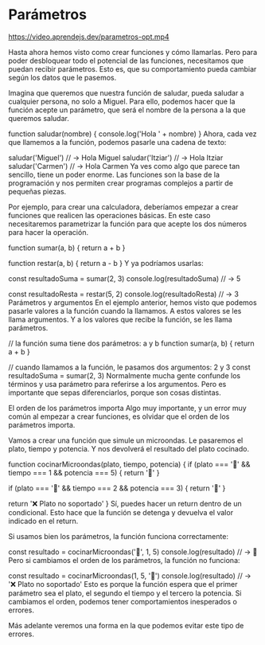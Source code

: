 # Parámetros

https://video.aprendejs.dev/parametros-opt.mp4

Hasta ahora hemos visto como crear funciones y cómo llamarlas. Pero para poder desbloquear todo el potencial de las funciones, necesitamos que puedan recibir parámetros. Esto es, que su comportamiento pueda cambiar según los datos que le pasemos.

Imagina que queremos que nuestra función de saludar, pueda saludar a cualquier persona, no solo a Miguel. Para ello, podemos hacer que la función acepte un parámetro, que será el nombre de la persona a la que queremos saludar.

function saludar(nombre) {
  console.log('Hola ' + nombre)
}
Ahora, cada vez que llamemos a la función, podemos pasarle una cadena de texto:

saludar('Miguel') // -> Hola Miguel
saludar('Itziar') // -> Hola Itziar
saludar('Carmen') // -> Hola Carmen
Ya ves como algo que parece tan sencillo, tiene un poder enorme. Las funciones son la base de la programación y nos permiten crear programas complejos a partir de pequeñas piezas.

Por ejemplo, para crear una calculadora, deberíamos empezar a crear funciones que realicen las operaciones básicas. En este caso necesitaremos parametrizar la función para que acepte los dos números para hacer la operación.

function sumar(a, b) {
  return a + b
}

function restar(a, b) {
  return a - b
}
Y ya podríamos usarlas:

const resultadoSuma = sumar(2, 3)
console.log(resultadoSuma) // -> 5

const resultadoResta = restar(5, 2)
console.log(resultadoResta) // -> 3
Parámetros y argumentos
En el ejemplo anterior, hemos visto que podemos pasarle valores a la función cuando la llamamos. A estos valores se les llama argumentos. Y a los valores que recibe la función, se les llama parámetros.

// la función suma tiene dos parámetros: a y b
function sumar(a, b) {
  return a + b
}

// cuando llamamos a la función, le pasamos dos argumentos: 2 y 3
const resultadoSuma = sumar(2, 3)
Normalmente mucha gente confunde los términos y usa parámetro para referirse a los argumentos. Pero es importante que sepas diferenciarlos, porque son cosas distintas.

El orden de los parámetros importa
Algo muy importante, y un error muy común al empezar a crear funciones, es olvidar que el orden de los parámetros importa.

Vamos a crear una función que simule un microondas. Le pasaremos el plato, tiempo y potencia. Y nos devolverá el resultado del plato cocinado.

function cocinarMicroondas(plato, tiempo, potencia) {
  if (plato === '🐥' && tiempo === 1 && potencia === 5) {
    return '🍗'
  }

  if (plato === '🥚' && tiempo === 2 && potencia === 3) {
    return '🍳'
  }

  return '❌ Plato no soportado'
}
Sí, puedes hacer un return dentro de un condicional. Esto hace que la función se detenga y devuelva el valor indicado en el return.

Si usamos bien los parámetros, la función funciona correctamente:

const resultado = cocinarMicroondas('🐥', 1, 5)
console.log(resultado) // -> 🍗
Pero si cambiamos el orden de los parámetros, la función no funciona:

const resultado = cocinarMicroondas(1, 5, '🐥')
console.log(resultado) // -> '❌ Plato no soportado'
Esto es porque la función espera que el primer parámetro sea el plato, el segundo el tiempo y el tercero la potencia. Si cambiamos el orden, podemos tener comportamientos inesperados o errores.

Más adelante veremos una forma en la que podemos evitar este tipo de errores.